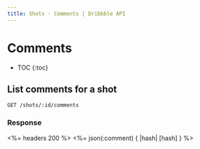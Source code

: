 ```yaml
---
title: Shots - Comments | Dribbble API
---
```


# Comments

* TOC
{:toc}

## List comments for a shot

    GET /shots/:id/comments

### Response

<%= headers 200 %>
<%= json(:comment) { |hash| [hash] } %>
